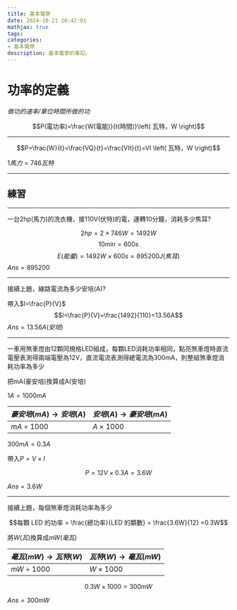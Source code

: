 ```yaml
---
title: 基本電學
date: 2024-10-21 20:42:01
mathjax: true
tags:
categories:
- 基本電學
description: 基本電學的筆記。
---
```


# 功率的定義

*做功的速率/單位時間所做的功*

$$P(電功率)=\frac{W(電能)}{t(時間)}\left( 瓦特，W \right)$$

---

$$P=\frac{W}{t}=\frac{VQ}{t}=\frac{VIt}{t}=VI \left( 瓦特，W \right)$$

$1馬力=746瓦特$

---
## 練習
---
一台2hp(馬力)的洗衣機，接110V(伏特)的電，運轉10分鐘，消耗多少焦耳?

$$2hp=2 \times 746W=1492W$$
$$10min=600s$$
$$E(能量)=1492W \times 600s=895200J(焦耳)$$
$Ans=895200$

---
接續上題，線路電流為多少安培(A)?

帶入$I=\frac{P}{V}$
$$I=\frac{P}{V}=\frac{1492}{110}=13.56A$$
$Ans=13.56A(安培)$

---
一車用煞車燈由12顆同規格LED組成，每顆LED消耗功率相同，點亮煞車燈時直流電壓表測得兩端電壓為12V，直流電流表測得總電流為300mA，則整組煞車燈消耗功率為多少

把mA(豪安培)換算成A(安培)

$1A=1000mA$

|$豪安培(mA) \to 安培(A)$|$安培(A) \to 豪安培(mA)$|
|-|-|
|$mA \div 1000$|$A \times 1000$|

$300mA=0.3A$

帶入$P=V \times I$

$$P=12V \times 0.3A = 3.6W$$

$Ans=3.6W$

---
接續上題，每個煞車燈消耗功率為多少

$$每顆 LED 的功率 = \frac{總功率}{LED 的顆數} = \frac{3.6W}{12} =0.3W$$

將$W(瓦)$換算成$mW(毫瓦)$

|$毫瓦(mW) \to 瓦特(W)$|$瓦特(W) \to 毫瓦(mW)$|
|-|-|
|$mW \div 1000$|$W \times 1000$|

$$0.3W \times 1000 = 300mW$$

$Ans=300mW$